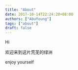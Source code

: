 ```yaml
---
title: "About"
date: 2017-10-14T22:24:20+08:00
authors: ["AbuYoung"]
tags: ["about"]
draft: false
---
```

 Hi

 欢迎来到这片荒芜的绿洲

 enjoy yourself
